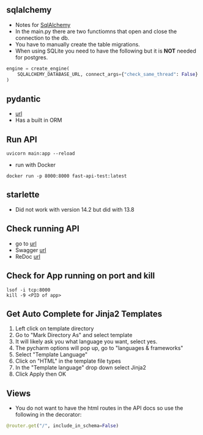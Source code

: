 ## sqlalchemy
- Notes for [SqlAlchemy](https://www.sqlalchemy.org)
- In the main.py there are two functiomns that open and close the connection to the db.
- You have to manually create the table migrations.
- When using SQLite you need to have the following but it is __NOT__ needed for postgres.
```python
engine = create_engine(
    SQLALCHEMY_DATABASE_URL, connect_args={"check_same_thread": False}
)
```
## pydantic
- [url](https://pydantic-docs.helpmanual.io)
- Has a built in ORM
## Run API
```shell script
uvicorn main:app --reload
```
- run with Docker
```shell script
docker run -p 8000:8000 fast-api-test:latest
```
## starlette
- Did not work with version 14.2 but did with 13.8
## Check running API
- go to [url](http://127.0.0.1:8000/items/5?q=somequery)
- Swagger [url](http://127.0.0.1:8000/docs)
- ReDoc [url](http://127.0.0.1:8000/redoc)
## Check for App running on port and kill
```shell script
lsof -i tcp:8000 
kill -9 <PID of app>
```
## Get Auto Complete for Jinja2 Templates
1. Left click on template directory
2. Go to "Mark Directory As" and select template
3. It will likely ask you what language you want, select yes.
4. The pycharm options will pop up, go to "languages & frameworks"
5. Select "Template Language"
6. Click on "HTML" in the template file types
7. In the "Template language" drop down select Jinja2
8. Click Apply then OK
## Views
- You do not want to have the html routes in the API docs so use the following in the decorator:
```python
@router.get("/", include_in_schema=False)
```